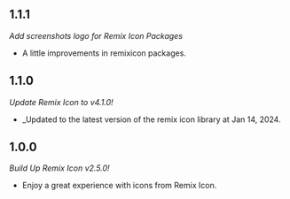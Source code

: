 ## 1.1.1

_Add screenshots logo for Remix Icon Packages_
- A little improvements in remixicon packages.

## 1.1.0

_Update Remix Icon to v4.1.0!_
- _Updated to the latest version of the remix icon library at Jan 14, 2024.

## 1.0.0

_Build Up Remix Icon v2.5.0!_
- Enjoy a great experience with icons from Remix Icon.

